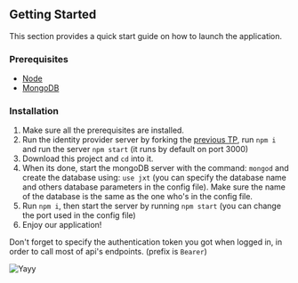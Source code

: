 ## Getting Started

This section provides a quick start guide on how to launch the application.

### Prerequisites

- [Node](https://nodejs.org/en/)
- [MongoDB](https://www.mongodb.com/)

### Installation

1. Make sure all the prerequisites are installed.
2. Run the identity provider server by forking the [previous TP](https://github.com/cbdt/ESIR-JXT-TP5.git), run `npm i` and run the server `npm start` (it runs by default on port 3000)
4. Download this project and `cd` into it.
2. When its done, start the mongoDB server with the command: `mongod` and create the database using: `use jxt` (you can specify the database name and others database parameters in the config file). Make sure the name of the database is the same as the one who's in the config file.
5. Run `npm i`, then start the server by running `npm start` (you can change the port used in the config file)
6. Enjoy our application!

Don't forget to specify the authentication token you got when logged in, in order to call most of api's endpoints. (prefix is `Bearer`)

![Yayy](https://media.giphy.com/media/8JW82ndaYfmNoYAekM/source.gif)